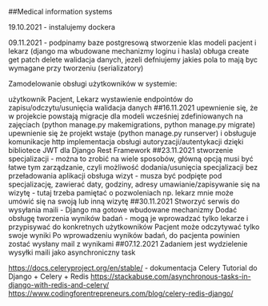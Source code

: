 ##Medical information systems

19.10.2021 - instalujemy dockera

09.11.2021 - podpinamy baze postgresową stworzenie klas modeli pacjent i lekarz (django ma wbudowane mechanizmy loginu i hasla) obługa create get patch delete walidacja danych, jezeli defniujemy jakies pola to mają byc wymagane przy tworzeniu (serializatory)

Zamodelowanie obsługi użytkowników w systemie:

użytkownik Pacjent, Lekarz
wystawienie endpointów do zapisu/odczytu/usunięcia
walidacja danych
##16.11.2021
upewnienie się, że w projekcie powstają migracje dla modeli wcześniej zdefiniowanych na zajęciach (python manage.py makemigrations, python manage.py migrate)
upewnienie się że projekt wstaje (python manage.py runserver) i obsługuje komunikacje http
implementacja obsługi autoryzacji/autentykacji dzięki bibliotece JWT dla Django Rest Framework
##23.11.2021
stworzenie specjalizacji - można to zrobić na wiele sposobów, główną opcją musi być łatwe tym zarządzanie, czyli możliwość dodania/usunięcia specjalizacji bez przeładowania aplikacji obsługa wizyt - musza być podpięte pod specjalizację, zawierać daty, godziny, adresy umawianie/zapisywanie się na wizytę - tutaj trzeba pamiętać o pozwoleniach np. lekarz mnie może umówić się na swoją lub inną wizytę
##30.11.2021
Stworzyć serwis do wysyłania maili - Django ma gotowe wbudowane mechanizmy Dodać obsługę tworzenia wyników badań - mogą je wprowadzać tylko lekarze i przypisywać do konkretnych użytkowników Pacjent może odczytywać tylko swoje wyniki Po wprowadzeniu wyników badań, do pacjenta powinien zostać wysłany mail z wynikami
##07.12.2021
Zadaniem jest wydzielenie wysyłki maili jako asynchroniczny task

https://docs.celeryproject.org/en/stable/ - dokumentacja Celery Tutorial do Django + Celery + Redis https://stackabuse.com/asynchronous-tasks-in-django-with-redis-and-celery/ https://www.codingforentrepreneurs.com/blog/celery-redis-django/

